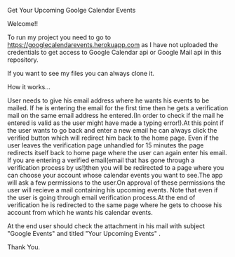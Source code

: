 Get Your Upcoming Goolge Calendar Events

Welcome!!

To run my project you need to go to https://googlecalendarevents.herokuapp.com as I have not uploaded the credentials to get access to Google Calendar api or Google Mail api in this repository.

If you want to see my files you can always clone it.

How it works...

User needs to give his email address where he wants his events to be mailed.
If he is entering the email for the first time then he gets a verification mail on the same email address he entered.(In order to check if the mail he entered is valid as the user might have made a typing error!).At this point if the user wants to go back and enter a new email he can always click the verified button which will redirect him back to the home page. Even if the user leaves the verification page unhandled for 15 minutes the page redirects itself back to home page where the user can again enter his email.
If you are entering a verified email(email that has gone through a verification process by us!)then you will be redirected to a page where you can choose your account whose calendar events you want to see.The app will ask a few permissions to the user.On approval of these permissions the user will recieve a mail containing his upcoming events.
Note that even if the user is going through email verification process.At the end of verification he is redirected to the same page where he gets to choose his account from which he wants his calendar events.

At the end user should check the attachment in his mail with subject "Google Events" and titled "Your Upcoming Events" .

Thank You.
